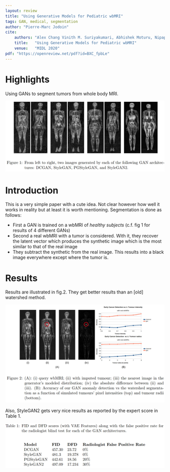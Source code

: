 ```yaml
---
layout: review
title: "Using Generative Models for Pediatric wbMRI"
tags: GAN, medical, segmentation
author: "Pierre-Marc Jodoin"
cite:
    authors: "Alex Chang Vinith M. Suriyakumari, Abhishek Moturu, Nipaporn Tewattanarat, Andrea Doria, Anna Goldenberg"
    title:   "Using Generative Models for Pediatric wbMRI"
    venue:   "MIDL 2020"
pdf: "https://openreview.net/pdf?id=BXC_fpbLe"
---
```



# Highlights

Using GANs to segment tumors from whole body MRI.

![](/article/images/pediatricGAN/sc01.jpg)
# Introduction

This is a very simple paper with a cute idea.  Not clear however how well it works in reality but at least it is worth mentioning.  Segmentation is done as follows:

* First a GAN is trained on a wbMRI of *healthy subjects* (c.f. fig 1 for results of 4 different GANs)
* Second a real wbMRI with a tumor is considered.  With it, they recover the latent vector which produces the synthetic image which is the most similar to that of the real image
* They subtract the synthetic from the real image.  This results into a black image everywhere except where the tumor is.

# Results

Results are illustrated in fig.2.  They get better results than an [old] watershed method.

![](/article/images/pediatricGAN/sc02.jpg)

Also, StyleGAN2 gets very nice results as reported by the expert score in Table 1.

![](/article/images/pediatricGAN/sc03.jpg)

